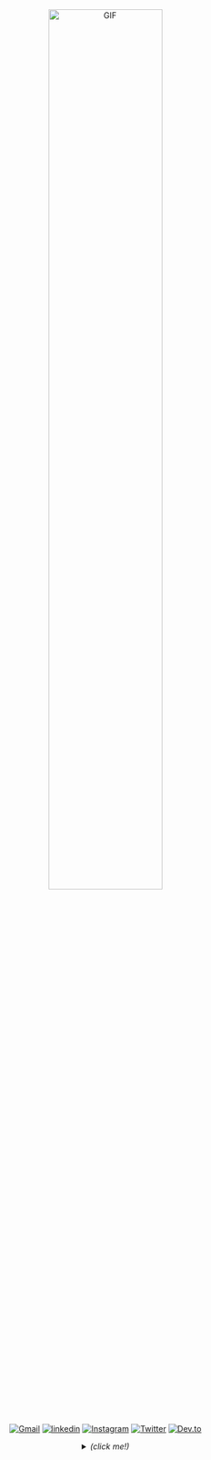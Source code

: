 <div align="center">
    <!-- gif made by Geoff Keough @ https://dribbble.com/gdk221 -->
    <img height="auto" width="63%" alt="GIF" src="https://media.giphy.com/media/WrZgvWyB8lcR2WCxW5/source.gif"/>
</div>

<br />

<div align="center">

  [![Gmail](https://img.shields.io/badge/GMAIL-282c34?style=flat-square&labelColor=282c34&logo=Gmail&logoColor=white&color=282c34)](https://mail.google.com/mail/u/0/?view=cm&fs=1&tf=1&source=mailto&to=jclawsin88@gmail.com)
  [![linkedin](https://img.shields.io/badge/LINKEDIN-282c34?style=flat-square&labelColor=282c34&logo=LinkedIn&logoColor=white&color=282c34)](https://www.linkedin.com/in/jomaree-lawsin-12646319b/)
  [![Instagram](https://img.shields.io/badge/INSTAGRAM-282c34?style=flat-square&labelColor=282c34&logo=Instagram&logoColor=white&color=282c34)](https://www.instagram.com/qws_one/)
  [![Twitter](https://img.shields.io/badge/TWITTER-282c34?style=flat-square&labelColor=282c34&logo=Twitter&logoColor=white&color=282c34)](https://twitter.com/qws_one)
  [![Dev.to](https://img.shields.io/badge/DEV.TO-282c34?style=flat-square&labelColor=282c34&logo=DEV.TO&logoColor=white&color=282c34)](https://dev.to/qws_)
    
  <!-- this block of code is for the dropdown menu effect -->
  <details>
    <summary>
    <i>(click me!)</i>
    </summary>
    
<div align="left">
  
  # Hello World, I'm Jomaree! 👋
  
  <!-- gif made by sofie nilsson @ https://dribbble.com/sofienilsson -->
  <img align="right" height="auto" width="37%" alt="GIF" src="https://media.giphy.com/media/ZdTy2TPz6l99o37E55/giphy.gif"/>
  
  🔭 I’m currently working on fixing my personal website and a handful of tutorials before I start class.
<br />

  🌱 I’m currently learning **JavaScript**, **Sass**, **Gulp**, **Materialize**, **Bootstrap**, and hopefully **React** soon!
<br />

  🎮 I’m looking to collaborate on a creative and fun project so I can branch out of my interversion!
<br />

  🤔 I’m looking for help with ***JavaScript***! I want to master it... if that's even possible, heh. 
<br />

  ⚡ ***Fun fact***: Did you know.... That **California** (*USA*) has the tallest mountain in all of the lower *48 States*. South on the **Sierra Nevadas**, **Mt. Whitney** has an elevation of ***14,505*** feet!
<br />

  💬 Ask me about anything I'm friendly, I swear.
<br />

  📫 ***How to reach me***: click the *Gmail* link up top or message me through *social media*.
  
<hr>

#### Development:

 ```javascript
const developer = {
  person: {
    name: Jomaree Lawsin,
    gender: Male,
    age: 30+,
    martial_status: married,
    location: California,
    ethnicity: Filipino
  },
  code: [Javascript, HTML5, CSS3, Ruby],
  tools: [Sass, Gulp, Zshell, VSCode, Git, Github, DevTools, Netlify],
  frameworks: [Bootstrap, Materialize],
  design: [Adobe Illustration, Photoshop, Lightroom, Figma, Invision, Sketch, Pencil & Paper],
  architecture: ["microservices", "event-driven", "design system pattern"],
  hobbies: [hiking, cycling, hearthstone, reading, eating],
  challenge: "doing wes bos's 30-days challenge focused on JavaScript"
}
```
<hr>

#### Statistics:

</div>
  
<!-- stats made by anuraghazra @ https://github.com/anuraghazra/github-readme-stats -->
<a href="https://youtu.be/dQw4w9WgXcQ">
  <img align="" src="https://github-readme-stats.vercel.app/api?username=jl88s&count_private=true&theme=vue&show_icons=true&hide_title=false&count_private=true&include_all_commits=true" />
</a>
<a href="https://youtu.be/dQw4w9WgXcQ">
  <img align="" src="https://github-readme-stats.vercel.app/api/top-langs/?username=jl88s&layout=compact&theme=vue&hide_title=false" />
</a>

<!--
![jl88's github stats](https://github-readme-stats.vercel.app/api?username=jl88s&count_private=true&theme=onedark&show_icons=true&hide_title=true&count_private=true&line_height=22&include_all_commits=true)
[![Top Langs](https://github-readme-stats.vercel.app/api/top-langs/?username=jl88s&layout=compact&theme=vue&card_width=300&hide_title=true)](https://github.com/jl88s/github-readme-stats)
-->
